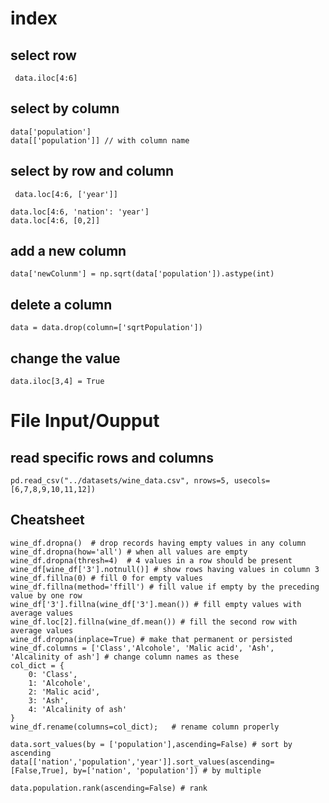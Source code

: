 # index

## select row

```
 data.iloc[4:6]
```

## select by column

```
data['population']
data[['population']] // with column name

```

## select by row and column

```
 data.loc[4:6, ['year']]

data.loc[4:6, 'nation': 'year']
data.loc[4:6, [0,2]]
```

## add a new column

```
data['newColunm'] = np.sqrt(data['population']).astype(int)

```

## delete a column

```
data = data.drop(column=['sqrtPopulation'])
```

## change the value

```
data.iloc[3,4] = True
```

# File Input/Oupput

## read specific rows and columns

```
pd.read_csv("../datasets/wine_data.csv", nrows=5, usecols=[6,7,8,9,10,11,12])
```

## Cheatsheet

```
wine_df.dropna()  # drop records having empty values in any column
wine_df.dropna(how='all') # when all values are empty
wine_df.dropna(thresh=4)  # 4 values in a row should be present
wine_df[wine_df['3'].notnull()] # show rows having values in column 3
wine_df.fillna(0) # fill 0 for empty values
wine_df.fillna(method='ffill') # fill value if empty by the preceding value by one row
wine_df['3'].fillna(wine_df['3'].mean()) # fill empty values with average values
wine_df.loc[2].fillna(wine_df.mean()) # fill the second row with average values
wine_df.dropna(inplace=True) # make that permanent or persisted
wine_df.columns = ['Class','Alcohole', 'Malic acid', 'Ash', 'Alcalinity of ash'] # change column names as these
col_dict = {
    0: 'Class',
    1: 'Alcohole',
    2: 'Malic acid',
    3: 'Ash',
    4: 'Alcalinity of ash'
}
wine_df.rename(columns=col_dict);   # rename column properly

data.sort_values(by = ['population'],ascending=False) # sort by ascending
data[['nation','population','year']].sort_values(ascending=[False,True], by=['nation', 'population']) # by multiple 

data.population.rank(ascending=False) # rank




```
